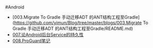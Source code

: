 #Android

- [003.Migrate To Gradle 手动迁移ADT 的ANT结构工程至Gradle](https://github.com/yimun/Blog/tree/master/blogs/003.Migrate To Gradle 手动迁移ADT 的ANT结构工程至Gradle/README.md)
- [007.论Android后台Service的持久性](https://github.com/yimun/Blog/tree/master/blogs/007.论Android后台Service的持久性/README.md)
- [008.ProGuard笔记](https://github.com/yimun/Blog/tree/master/blogs/008.ProGuard笔记/README.md)
